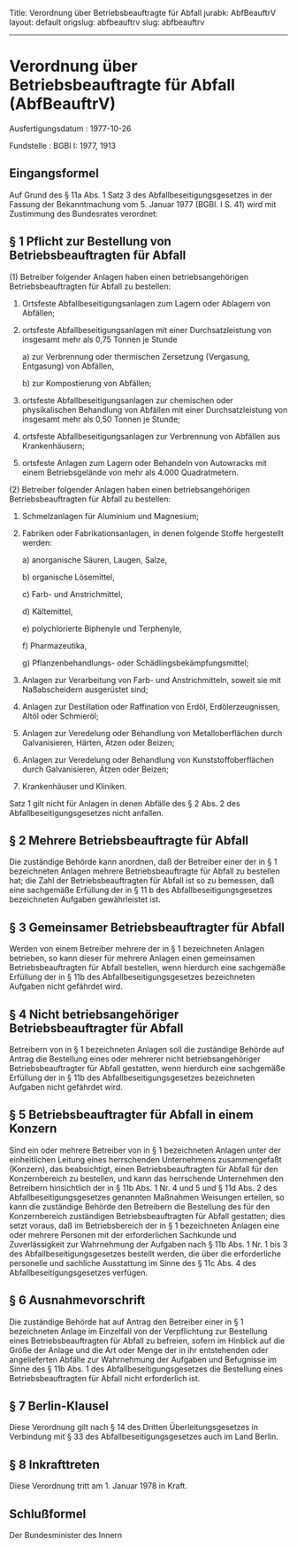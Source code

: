 Title: Verordnung über Betriebsbeauftragte für Abfall
jurabk: AbfBeauftrV
layout: default
origslug: abfbeauftrv
slug: abfbeauftrv

---

# Verordnung über Betriebsbeauftragte für Abfall (AbfBeauftrV)

Ausfertigungsdatum
:   1977-10-26

Fundstelle
:   BGBl I: 1977, 1913



## Eingangsformel

Auf Grund des § 11a Abs. 1 Satz 3 des Abfallbeseitigungsgesetzes in
der Fassung der Bekanntmachung vom 5. Januar 1977 (BGBl. I S. 41) wird
mit Zustimmung des Bundesrates verordnet:


## § 1 Pflicht zur Bestellung von Betriebsbeauftragten für Abfall

(1) Betreiber folgender Anlagen haben einen betriebsangehörigen
Betriebsbeauftragten für Abfall zu bestellen:

1.  Ortsfeste Abfallbeseitigungsanlagen zum Lagern oder Ablagern von
    Abfällen;


2.  ortsfeste Abfallbeseitigungsanlagen mit einer Durchsatzleistung von
    insgesamt mehr als 0,75 Tonnen je Stunde

    a)  zur Verbrennung oder thermischen Zersetzung (Vergasung, Entgasung) von
        Abfällen,


    b)  zur Kompostierung von Abfällen;





3.  ortsfeste Abfallbeseitigungsanlagen zur chemischen oder physikalischen
    Behandlung von Abfällen mit einer Durchsatzleistung von insgesamt mehr
    als 0,50 Tonnen je Stunde;


4.  ortsfeste Abfallbeseitigungsanlagen zur Verbrennung von Abfällen aus
    Krankenhäusern;


5.  ortsfeste Anlagen zum Lagern oder Behandeln von Autowracks mit einem
    Betriebsgelände von mehr als 4.000 Quadratmetern.




(2) Betreiber folgender Anlagen haben einen betriebsangehörigen
Betriebsbeauftragten für Abfall zu bestellen:

1.  Schmelzanlagen für Aluminium und Magnesium;


2.  Fabriken oder Fabrikationsanlagen, in denen folgende Stoffe
    hergestellt werden:

    a)  anorganische Säuren, Laugen, Salze,


    b)  organische Lösemittel,


    c)  Farb- und Anstrichmittel,


    d)  Kältemittel,


    e)  polychlorierte Biphenyle und Terphenyle,


    f)  Pharmazeutika,


    g)  Pflanzenbehandlungs- oder Schädlingsbekämpfungsmittel;





3.  Anlagen zur Verarbeitung von Farb- und Anstrichmitteln, soweit sie mit
    Naßabscheidern ausgerüstet sind;


4.  Anlagen zur Destillation oder Raffination von Erdöl,
    Erdölerzeugnissen, Altöl oder Schmieröl;


5.  Anlagen zur Veredelung oder Behandlung von Metalloberflächen durch
    Galvanisieren, Härten, Ätzen oder Beizen;


6.  Anlagen zur Veredelung oder Behandlung von Kunststoffoberflächen durch
    Galvanisieren, Ätzen oder Beizen;


7.  Krankenhäuser und Kliniken.



Satz 1 gilt nicht für Anlagen in denen Abfälle des § 2 Abs. 2 des
Abfallbeseitigungsgesetzes nicht anfallen.


## § 2 Mehrere Betriebsbeauftragte für Abfall

Die zuständige Behörde kann anordnen, daß der Betreiber einer der in §
1 bezeichneten Anlagen mehrere Betriebsbeauftragte für Abfall zu
bestellen hat; die Zahl der Betriebsbeauftragten für Abfall ist so zu
bemessen, daß eine sachgemäße Erfüllung der in § 11 b des
Abfallbeseitigungsgesetzes bezeichneten Aufgaben gewährleistet ist.


## § 3 Gemeinsamer Betriebsbeauftragter für Abfall

Werden von einem Betreiber mehrere der in § 1 bezeichneten Anlagen
betrieben, so kann dieser für mehrere Anlagen einen gemeinsamen
Betriebsbeauftragten für Abfall bestellen, wenn hierdurch eine
sachgemäße Erfüllung der in § 11b des Abfallbeseitigungsgesetzes
bezeichneten Aufgaben nicht gefährdet wird.


## § 4 Nicht betriebsangehöriger Betriebsbeauftragter für Abfall

Betreibern von in § 1 bezeichneten Anlagen soll die zuständige Behörde
auf Antrag die Bestellung eines oder mehrerer nicht
betriebsangehöriger Betriebsbeauftragter für Abfall gestatten, wenn
hierdurch eine sachgemäße Erfüllung der in § 11b des
Abfallbeseitigungsgesetzes bezeichneten Aufgaben nicht gefährdet wird.


## § 5 Betriebsbeauftragter für Abfall in einem Konzern

Sind ein oder mehrere Betreiber von in § 1 bezeichneten Anlagen unter
der einheitlichen Leitung eines herrschenden Unternehmens
zusammengefaßt (Konzern), das beabsichtigt, einen Betriebsbeauftragten
für Abfall für den Konzernbereich zu bestellen, und kann das
herrschende Unternehmen den Betreibern hinsichtlich der in § 11b Abs.
1 Nr. 4 und 5 und § 11d Abs. 2 des Abfallbeseitigungsgesetzes
genannten Maßnahmen Weisungen erteilen, so kann die zuständige Behörde
den Betreibern die Bestellung des für den Konzernbereich zuständigen
Betriebsbeauftragten für Abfall gestatten; dies setzt voraus, daß im
Betriebsbereich der in § 1 bezeichneten Anlagen eine oder mehrere
Personen mit der erforderlichen Sachkunde und Zuverlässigkeit zur
Wahrnehmung der Aufgaben nach § 11b Abs. 1 Nr. 1 bis 3 des
Abfallbeseitigungsgesetzes bestellt werden, die über die erforderliche
personelle und sachliche Ausstattung im Sinne des § 11c Abs. 4 des
Abfallbeseitigungsgesetzes verfügen.


## § 6 Ausnahmevorschrift

Die zuständige Behörde hat auf Antrag den Betreiber einer in § 1
bezeichneten Anlage im Einzelfall von der Verpflichtung zur Bestellung
eines Betriebsbeauftragten für Abfall zu befreien, sofern im Hinblick
auf die Größe der Anlage und die Art oder Menge der in ihr
entstehenden oder angelieferten Abfälle zur Wahrnehmung der Aufgaben
und Befugnisse im Sinne des § 11b Abs. 1 des
Abfallbeseitigungsgesetzes die Bestellung eines Betriebsbeauftragten
für Abfall nicht erforderlich ist.


## § 7 Berlin-Klausel

Diese Verordnung gilt nach § 14 des Dritten Überleitungsgesetzes in
Verbindung mit § 33 des Abfallbeseitigungsgesetzes auch im Land
Berlin.


## § 8 Inkrafttreten

Diese Verordnung tritt am 1. Januar 1978 in Kraft.


## Schlußformel

Der Bundesminister des Innern

